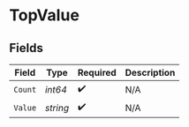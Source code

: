 # TopValue


## Fields

| Field              | Type               | Required           | Description        |
| ------------------ | ------------------ | ------------------ | ------------------ |
| `Count`            | *int64*            | :heavy_check_mark: | N/A                |
| `Value`            | *string*           | :heavy_check_mark: | N/A                |